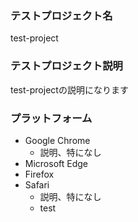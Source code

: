 ### テストプロジェクト名
test-project

### テストプロジェクト説明
test-projectの説明になります

### プラットフォーム
- Google Chrome
  - 説明、特になし
- Microsoft Edge
- Firefox
- Safari
  - 説明、特になし
  - test

